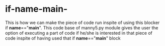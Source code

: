 # if-__name__-__main__-
This is how we can make the piece of code run inspite of using this blocker if __name__=="__main__". This code base of manny5.py module gives the user the option of executing a part of code if he/she is interested in that piece of code inspite of having used that if __name__=="__main__" block
